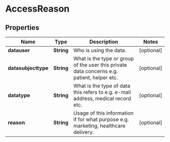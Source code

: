 
# AccessReason

## Properties
Name | Type | Description | Notes
------------ | ------------- | ------------- | -------------
**datauser** | **String** | Who is using the data.  |  [optional]
**datasubjecttype** | **String** | What is the type or group of the user this private data concerns e.g. patient, helper etc.  |  [optional]
**datatype** | **String** | What is the type of data this refers to e.g. e-mail address, medical record etc.  |  [optional]
**reason** | **String** | Usage of this information if for what purpose e.g. marketing, healthcare delivery.  |  [optional]




